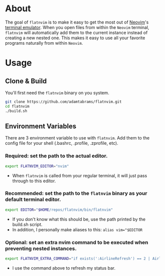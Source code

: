 # About

The goal of `flatnvim` is to make it easy to get the most out of [Neovim](https://neovim.io/)'s
[terminal emulator](https://neovim.io/doc/user/nvim_terminal_emulator.html).
When you open files from within the `Neovim` terminal, `flatnvim` will automatically add them
to the current instance instead of creating a new nested one.
This makes it easy to use all your favorite programs naturally from within `Neovim`.

# Usage

## Clone & Build
You'll first need the `flatnvim` binary on you system.

```sh
git clone https://github.com/adamtabrams/flatnvim.git
cd flatnvim
./build.sh
```

## Environment Variables
There are 3 environment variable to use with `flatnvim`.
Add them to the config file for your shell (.bashrc, .profile, .zprofile, etc).

### Required: set the path to the actual editor.
```sh
export FLATNVIM_EDITOR="nvim"
```
- When `flatnvim` is called from your regular terminal, it will just pass through to this editor.

### Recommended: set the path to the `flatnvim` binary as your default terminal editor.
```sh
export EDITOR="$HOME/repos/flatnvim/bin/flatnvim"
```
- If you don't know what this should be, use the path printed by the build.sh script.
- In addition, I personally make aliases to this: `alias vim="$EDITOR`

### Optional: set an extra nvim command to be executed when preventing nested instances.
```sh
export FLATNVIM_EXTRA_COMMAND="if exists(':AirlineRefresh') == 2 | AirlineRefresh | endif"
```
- I use the command above to refresh my status bar.
